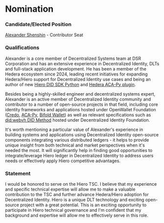 # Nomination

### Candidate/Elected Position

[Alexander Shenshin](https://github.com/AlexanderShenshin) - Contributor Seat

### Qualifications

Alexander is a core member of Decentralized Systems team at DSR Corporation and has an extensive experience in Decentralized Identity, DLTs and full-stack application development. He has been a member of the Hedera ecosystem since 2024, leading recent initiatives for expanding Hedera/Hiero support for Decentralized Identity use cases and being an author of new [Hiero DID SDK Python](https://github.com/hiero-ledger/hiero-did-sdk-python) and [Hedera ACA-Py plugin](https://github.com/openwallet-foundation/acapy-plugins/tree/main/hedera).

Besides being a highly-skilled engineer and decentralized systems expert, Alexander is an active member of Decentralized Identity community and contributor to a number of open-source projects in that field, including core identity frameworks and applications hosted under OpenWallet Foundation ([Credo](https://github.com/openwallet-foundation/credo-ts), [ACA-Py](https://github.com/openwallet-foundation/acapy), [Bifold Wallet](https://github.com/openwallet-foundation/bifold-wallet)) as well as relevant specifications such as [did:webvh DID Method](https://identity.foundation/didwebvh/next/) hosted under Decentralized Identity Foundation.

It's worth mentioning a particular value of Alexander's experience in building systems and applications using Decentralized Identity open-source components integrating various distributed ledgers - it helps to provide unique insight from both technical and market perspectives when it's needed the most. It will significantly help in finding good opportunities to integrate/leverage Hiero ledger in Decentralized Identity to address users needs or effectively apply Hiero competitive advantages.

### Statement

I would be honored to serve on the Hiero TSC. I believe that my experience and specific technical expertise
will allow me to make a valuable contribution to the TSC and further advance Hedera/Hiero adoption for Decentralized Identity. Hiero is a unique DLT technology and exciting open-source project with a great potential. This is an exciting opportunity to participate in Hiero technical governance and I'm confident that my background and expertise will allow me to effectively serve in this role.
